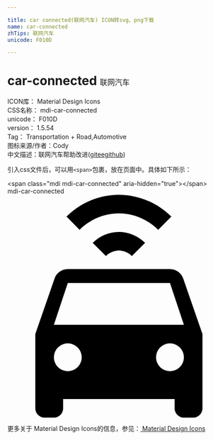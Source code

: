 ```yaml
---

title: car connected(联网汽车) ICON转svg、png下载
name: car-connected
zhTips: 联网汽车
unicode: F010D

---
```


# car-connected  <small style="font-size: 60%;font-weight: 100">联网汽车</small>


<div class="detail-page">
<p>
<span>
ICON库：
<span class="badge-secondary badge">Material Design Icons</span> 
</span>
<br/>
<span>
CSS名称：
<span class="badge-secondary badge">mdi-car-connected</span> 
</span>
<br/>
<span>
unicode：
<span class="badge-secondary badge">F010D</span> 
</span>
<br/>
<span>
version：
<span class="badge-secondary badge">1.5.54</span> 
</span>
<br/>
<span>Tag：
<span class="badge-light badge">Transportation + Road,Automotive</span>
</span>
<br/>
<span>图标来源/作者：<span class="badge-light badge">Cody</span></span> 
<br/>
<span class="zh-detail">中文描述：<span class="badge-primary badge">联网汽车</span><span class="help-link"><span>帮助改进</span>(<a href="https://gitee.com/liuwave/icon-helper/edit/master/json/material/car-connected.json" target="_blank" rel="noopener noreferrer">gitee</a><a href="https://github.com/liuwave/icon-helper/edit/master/json/material/car-connected.json" target="_blank" rel="noopener noreferrer">github</a></span>)</span><br/>
</p>
</div>
<div class="alert alert-dark">
  <i class="mdi mdi-car-connected mdi-48px"></i>
  <i class="mdi mdi-car-connected mdi-36px"></i>
  <i class="mdi mdi-car-connected mdi-24px"></i>
  <i class="mdi mdi-car-connected mdi-18px"></i>
</div>
<div>
  <p>引入css文件后，可以用<code>&lt;span&gt;</code>包裹，放在页面中。具体如下所示：    
  </p>
  <div class="alert alert-primary" style="font-size: 14px">
    &lt;span class="mdi mdi-car-connected" aria-hidden="true"&gt;&lt;/span&gt;
    <copy-btn content='<span class="mdi mdi-car-connected" aria-hidden="true"></span>'></copy-btn>
  </div>
  <div class="alert alert-secondary">
    <i class="mdi mdi-car-connected"
    style="font-size: 24px"
    aria-hidden="true"></i> mdi-car-connected
    <copy-btn content="mdi-car-connected" btn-title="复制图标名称"></copy-btn>
  </div>
</div>
<div id="svg" class="svg-wrap">
<svg xmlns="http://www.w3.org/2000/svg" viewBox="0 0 24 24"><path d="M5,14H19L17.5,9.5H6.5L5,14M17.5,19A1.5,1.5 0 0,0 19,17.5A1.5,1.5 0 0,0 17.5,16A1.5,1.5 0 0,0 16,17.5A1.5,1.5 0 0,0 17.5,19M6.5,19A1.5,1.5 0 0,0 8,17.5A1.5,1.5 0 0,0 6.5,16A1.5,1.5 0 0,0 5,17.5A1.5,1.5 0 0,0 6.5,19M18.92,9L21,15V23A1,1 0 0,1 20,24H19A1,1 0 0,1 18,23V22H6V23A1,1 0 0,1 5,24H4A1,1 0 0,1 3,23V15L5.08,9C5.28,8.42 5.85,8 6.5,8H17.5C18.15,8 18.72,8.42 18.92,9M12,0C14.12,0 16.15,0.86 17.65,2.35L16.23,3.77C15.11,2.65 13.58,2 12,2C10.42,2 8.89,2.65 7.77,3.77L6.36,2.35C7.85,0.86 9.88,0 12,0M12,4C13.06,4 14.07,4.44 14.82,5.18L13.4,6.6C13.03,6.23 12.53,6 12,6C11.5,6 10.97,6.23 10.6,6.6L9.18,5.18C9.93,4.44 10.94,4 12,4Z" /></svg>
</div>
<detail full-name='mdi-car-connected'></detail>
    
<div><p>更多关于 Material Design Icons的信息，参见：<a target="_blank" href="https://iconhelper.cn/material.html"> Material Design Icons</a>
</p></div>
